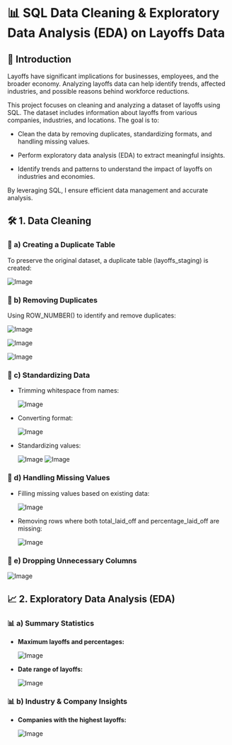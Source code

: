 # 📊 SQL Data Cleaning & Exploratory Data Analysis (EDA) on Layoffs Data

## 🚀 Introduction

Layoffs have significant implications for businesses, employees, and the broader economy. Analyzing layoffs data can help identify trends, affected industries, and possible reasons behind workforce reductions.

This project focuses on cleaning and analyzing a dataset of layoffs using SQL. The dataset includes information about layoffs from various companies, industries, and locations. The goal is to:

- Clean the data by removing duplicates, standardizing formats, and handling missing values.

- Perform exploratory data analysis (EDA) to extract meaningful insights.

- Identify trends and patterns to understand the impact of layoffs on industries and economies.

By leveraging SQL, I ensure efficient data management and accurate analysis.

## 🛠️ 1. Data Cleaning

### 🔹 a) Creating a Duplicate Table

To preserve the original dataset, a duplicate table (layoffs_staging) is created:

![Image](https://github.com/user-attachments/assets/f90c286b-6ec0-4478-9789-cc5c79ac6408)

### 🔹 b) Removing Duplicates

Using ROW_NUMBER() to identify and remove duplicates:

![Image](https://github.com/user-attachments/assets/21c81391-f5c4-42cf-a771-ad743ecb1b1b)

![Image](https://github.com/user-attachments/assets/dde8a8ac-e4b2-4cd0-8ab0-4d80a7feec10)

![Image](https://github.com/user-attachments/assets/1cd44367-1b5a-4640-b85b-42fee1b3c412)

### 🔹 c) Standardizing Data

- Trimming whitespace from names:

  ![Image](https://github.com/user-attachments/assets/5eea9957-c8cf-4435-8dcf-ef29f42474a2)

 - Converting format:

   ![Image](https://github.com/user-attachments/assets/8564b4b7-7a2f-4661-8ca6-349f1509fd1e)

 - Standardizing values:
   
    ![Image](https://github.com/user-attachments/assets/0a12e88b-8d89-4777-9a27-85db23016bed)
    ![Image](https://github.com/user-attachments/assets/205f5122-3deb-409c-822e-5570c68d9859)

### 🔹 d) Handling Missing Values

- Filling missing values based on existing data:
  
  ![Image](https://github.com/user-attachments/assets/af30f7f5-81b1-491d-b0cf-d1243971ad1e)

- Removing rows where both total_laid_off and percentage_laid_off are missing:

  ![Image](https://github.com/user-attachments/assets/15aa441d-8802-4aef-b150-a84a0b733af3)

### 🔹 e) Dropping Unnecessary Columns

  ![Image](https://github.com/user-attachments/assets/c3e2ed22-1e2c-4c6a-b533-06fe09053a72)

## 📈 2. Exploratory Data Analysis (EDA)

### 📊 a) Summary Statistics

- **Maximum layoffs and percentages:**

  ![Image](https://github.com/user-attachments/assets/1d44bd2f-84cb-467b-acd1-e0dffa656eaa)

- **Date range of layoffs:**

  ![Image](https://github.com/user-attachments/assets/fe1723f2-2410-469f-9402-cfd751134dcf)

 ### 📊 b) Industry & Company Insights

- **Companies with the highest layoffs:**
  
  ![Image](https://github.com/user-attachments/assets/2134edcb-54d4-48ff-b0f9-5ccc6d952ae2)

  

